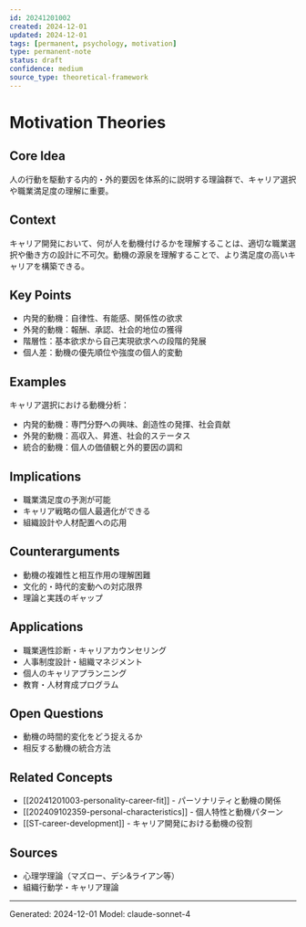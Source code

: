 ```yaml
---
id: 20241201002
created: 2024-12-01
updated: 2024-12-01
tags: [permanent, psychology, motivation]
type: permanent-note
status: draft
confidence: medium
source_type: theoretical-framework
---
```


# Motivation Theories

## Core Idea
人の行動を駆動する内的・外的要因を体系的に説明する理論群で、キャリア選択や職業満足度の理解に重要。

## Context
キャリア開発において、何が人を動機付けるかを理解することは、適切な職業選択や働き方の設計に不可欠。動機の源泉を理解することで、より満足度の高いキャリアを構築できる。

## Key Points
- 内発的動機：自律性、有能感、関係性の欲求
- 外発的動機：報酬、承認、社会的地位の獲得
- 階層性：基本欲求から自己実現欲求への段階的発展
- 個人差：動機の優先順位や強度の個人的変動

## Examples
キャリア選択における動機分析：
- 内発的動機：専門分野への興味、創造性の発揮、社会貢献
- 外発的動機：高収入、昇進、社会的ステータス
- 統合的動機：個人の価値観と外的要因の調和

## Implications
- 職業満足度の予測が可能
- キャリア戦略の個人最適化ができる
- 組織設計や人材配置への応用

## Counterarguments
- 動機の複雑性と相互作用の理解困難
- 文化的・時代的変動への対応限界
- 理論と実践のギャップ

## Applications
- 職業適性診断・キャリアカウンセリング
- 人事制度設計・組織マネジメント
- 個人のキャリアプランニング
- 教育・人材育成プログラム

## Open Questions
- 動機の時間的変化をどう捉えるか
- 相反する動機の統合方法

## Related Concepts
- [[20241201003-personality-career-fit]] - パーソナリティと動機の関係
- [[202409102359-personal-characteristics]] - 個人特性と動機パターン
- [[ST-career-development]] - キャリア開発における動機の役割

## Sources
- 心理学理論（マズロー、デシ&ライアン等）
- 組織行動学・キャリア理論

---
Generated: 2024-12-01
Model: claude-sonnet-4